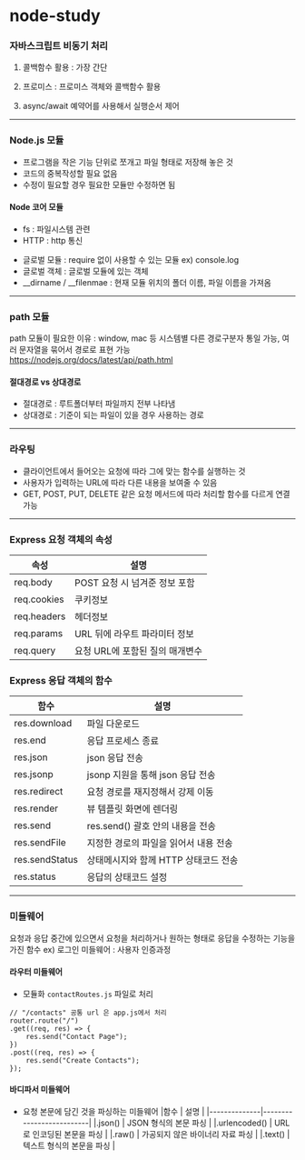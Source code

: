 # node-study

### 자바스크립트 비동기 처리

1. 콜백함수 활용 : 가장 간단

2. 프로미스 : 프로미스 객체와 콜백함수 활용

3. async/await 예약어를 사용해서 실행순서 제어

---

### Node.js 모듈

- 프로그램을 작은 기능 단위로 쪼개고 파일 형태로 저장해 놓은 것
- 코드의 중복작성할 필요 없음
- 수정이 필요할 경우 필요한 모듈만 수정하면 됨

#### Node 코어 모듈

- fs : 파일시스템 관련
- HTTP : http 통신

* 글로벌 모듈 : require 없이 사용할 수 있는 모듈 ex) console.log
* 글로벌 객체 : 글로벌 모듈에 있는 객체
* __dirname / __filenmae : 현재 모듈 위치의 폴더 이름, 파일 이름을 가져옴

---

### path 모듈

path 모듈이 필요한 이유 : window, mac 등 시스템별 다른 경로구분자 통일 가능, 여러 문자열을 묶어서 경로로 표현 가능
https://nodejs.org/docs/latest/api/path.html


#### 절대경로 vs 상대경로
- 절대경로 : 루트폴더부터 파일까지 전부 나타냄
- 상대경로 : 기준이 되는 파일이 있을 경우 사용하는 경로

---

### 라우팅
- 클라이언트에서 들어오는 요청에 따라 그에 맞는 함수를 실행하는 것
- 사용자가 입력하는 URL에 따라 다른 내용을 보여줄 수 있음
- GET, POST, PUT, DELETE 같은 요청 메서드에 따라 처리할 함수를 다르게 연결 가능

---

### Express 요청 객체의 속성

| 속성      | 설명                                  |
|-----------|---------------------------------------|
| req.body  | POST 요청 시 넘겨준 정보 포함         |
| req.cookies | 쿠키정보                            |
| req.headers | 헤더정보                            |
| req.params  | URL 뒤에 라우트 파라미터 정보       |
| req.query   | 요청 URL에 포함된 질의 매개변수     |


### Express 응답 객체의 함수
| 함수       | 설명               |
|-----------|-------------------|
| res.download | 파일 다운로드 |
| res.end | 응답 프로세스 종료 |
| res.json | json 응답 전송 |
| res.jsonp | jsonp 지원을 통해 json 응답 전송 |
| res.redirect | 요청 경로를 재지정해서 강제 이동 |
| res.render | 뷰 템플릿 화면에 렌더링 |
| res.send | res.send() 괄호 안의 내용을 전송 |
| res.sendFile | 지정한 경로의 파일을 읽어서 내용 전송 |
| res.sendStatus | 상태메시지와 함께 HTTP 상태코드 전송 |
| res.status | 응답의 상태코드 설정 |

---

### 미들웨어

요청과 응답 중간에 있으면서 요청을 처리하거나 원하는 형태로 응답을 수정하는 기능을 가진 함수
ex) 로그인 미들웨어 : 사용자 인증과정

#### 라우터 미들웨어
- 모듈화 `contactRoutes.js` 파일로 처리
```
// "/contacts" 공통 url 은 app.js에서 처리
router.route("/")
.get((req, res) => {
    res.send("Contact Page");
})
.post((req, res) => {
    res.send("Create Contacts");
});
```

#### 바디파서 미들웨어
- 요청 본문에 담긴 것을 파싱하는 미들웨어
|함수           | 설명                      |
|--------------|--------------------------|
|.json()       | JSON 형식의 본문 파싱        |
|.urlencoded() | URL로 인코딩된 본문을 파싱    |
|.raw()        | 가공되지 않은 바이너리 자료 파싱 | 
|.text()       | 텍스트 형식의 본문을 파싱      |